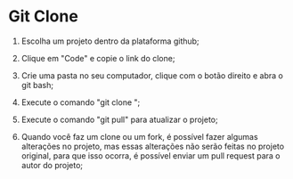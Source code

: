 # Git Clone

1. Escolha um projeto dentro da plataforma github;

2. Clique em "Code" e copie o link do clone;

3. Crie uma pasta no seu computador, clique com o botão direito e abra o git bash;

4. Execute o comando "git clone <link do clone>";

5. Execute o comando "git pull" para atualizar o projeto;

6. Quando você faz um clone ou um fork, é possível fazer algumas alterações no projeto, mas essas alterações não serão feitas no projeto original, para que isso ocorra, é possível enviar um pull request para o autor do projeto;